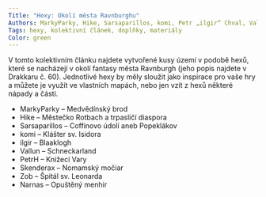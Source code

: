 ```yaml
---
Title: "Hexy: Okolí města Ravnburghu"
Authors: MarkyParky, Hike, Sarsaparillos, komi, Petr „ilgir“ Chval, Vallun, PetrH, Skenderax, Zob, Narnas
Tags: hexy, kolektivní článek, doplňky, materiály
Color: green
---
```

V tomto kolektivním článku najdete vytvořené
kusy území v podobě hexů, které
se nacházejí v okolí fantasy města Ravnburgh
(jeho popis najdete v Drakkaru
č. 60). Jednotlivé hexy by měly sloužit jako
inspirace pro vaše hry a můžete je využít
ve vlastních mapách, nebo jen vzít z hexů
některé nápady a části.

* MarkyParky – Medvědínský brod
* Hike – Městečko Rotbach a trpasličí
diaspora
* Sarsaparillos – Coffinovo údolí aneb Popeklákov
* komi – Klášter sv. Isidora
* ilgir – Blaaklogh
* Vallun – Schneckarland
* PetrH – Knížecí Vary
* Skenderax – Nomamský močiar
* Zob – Špitál sv. Leonarda
* Narnas – Opuštěný menhir
